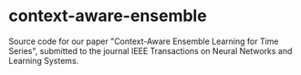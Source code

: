 # context-aware-ensemble
Source code for our paper "Context-Aware Ensemble Learning for Time Series", submitted to the journal IEEE Transactions on Neural Networks and Learning Systems.
